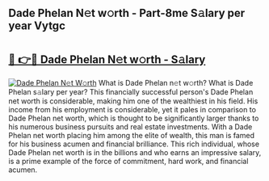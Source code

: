 ## Dade Phelan N𝚎t w𝚘rth - Part-8me S𝚊lary per year Vytgc

# <h2><a href="http://gc3v84h.nevu.top/?p=Dade+Phelan">🔗 👉🔴 Dade Phelan N𝚎t w𝚘rth - S𝚊lary</a></h2>

[![Dade Phelan N𝚎t W𝚘rth](https://i.imgur.com/Oavwk0R.jpeg)](http://gc3v84h.nevu.top/?p=Dade+Phelan)
What is Dade Phelan n𝚎t w𝚘rth? What is Dade Phelan s𝚊lary per year?
This financially successful person's Dade Phelan net worth is considerable, making him one of the wealthiest in his field. His income from his employment is considerable, yet it pales in comparison to Dade Phelan net worth, which is thought to be significantly larger thanks to his numerous business pursuits and real estate investments. With a Dade Phelan net worth placing him among the elite of wealth, this man is famed for his business acumen and financial brilliance. This rich individual, whose Dade Phelan net worth is in the billions and who earns an impressive salary, is a prime example of the force of commitment, hard work, and financial acumen.
